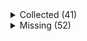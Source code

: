 <details><summary>Collected (41)</summary>
<p>

| Packet |
| --- |
| login |
| custom_payload |
| difficulty |
| abilities |
| held_item_slot |
| declare_recipes |
| tags |
| entity_status |
| declare_commands |
| unlock_recipes |
| position |
| player_info |
| update_view_position |
| update_light |
| map_chunk |
| spawn_entity |
| entity_metadata |
| entity_velocity |
| spawn_entity_living |
| entity_update_attributes |
| world_border |
| update_time |
| spawn_position |
| window_items |
| set_slot |
| update_health |
| experience |
| keep_alive |
| multi_block_change |
| block_change |
| rel_entity_move |
| advancements |
| entity_head_rotation |
| entity_equipment |
| entity_move_look |
| world_event |
| entity_teleport |
| entity_destroy |
| tile_entity_data |
| sound_effect |
| entity_look |

</p>
</details>
<details><summary>Missing (52)</summary>
<p>

| Packet |
| --- |
| spawn_entity_experience_orb |
| spawn_entity_weather |
| spawn_entity_painting |
| named_entity_spawn |
| animation |
| statistics |
| block_break_animation |
| block_action |
| boss_bar |
| tab_complete |
| face_player |
| nbt_query_response |
| chat |
| transaction |
| close_window |
| open_window |
| craft_progress_bar |
| set_cooldown |
| named_sound_effect |
| kick_disconnect |
| explosion |
| unload_chunk |
| game_state_change |
| open_horse_window |
| world_particles |
| map |
| trade_list |
| entity |
| vehicle_move |
| open_book |
| open_sign_entity |
| craft_recipe_response |
| combat_event |
| remove_entity_effect |
| resource_pack_send |
| respawn |
| camera |
| update_view_distance |
| scoreboard_display_objective |
| attach_entity |
| scoreboard_objective |
| set_passengers |
| teams |
| scoreboard_score |
| title |
| entity_sound_effect |
| stop_sound |
| playerlist_header |
| collect |
| entity_effect |
| select_advancement_tab |
| acknowledge_player_digging |

</p>
</details>